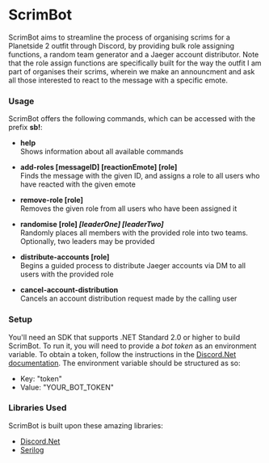 # ScrimBot

ScrimBot aims to streamline the process of organising scrims for a Planetside 2 outfit through Discord, by providing bulk role assigning functions, a random team generator and a Jaeger account distributor. Note that the role assign functions are specifically built for the way the outfit I am part of organises their scrims, wherein we make an announcment and ask all those interested to react to the message with a specific emote.

### Usage

ScrimBot offers the following commands, which can be accessed with the prefix **sb!**:

- **help**  
Shows information about all available commands
- **add-roles [messageID] [reactionEmote] [role]**  
Finds the message with the given ID, and assigns a role to all users who have reacted with the given emote

- **remove-role [role]**  
Removes the given role from all users who have been assigned it

- **randomise [role] *[leaderOne] [leaderTwo]***  
Randomly places all members with the provided role into two teams. Optionally, two leaders may be provided

- **distribute-accounts [role]**  
Begins a guided process to distribute Jaeger accounts via DM to all users with the provided role

- **cancel-account-distribution**  
Cancels an account distribution request made by the calling user

### Setup

You'll need an SDK that supports .NET Standard 2.0 or higher to build ScrimBot. To run it, you will need to provide a *bot token* as an environment variable. To obtain a token, follow the instructions in the [Discord.Net documentation](https://discord.foxbot.me/stable/guides/getting_started/first-bot.html#creating-a-discord-bot). The environment variable should be structured as so:

- Key: "token"
- Value: "YOUR_BOT_TOKEN"

### Libraries Used

ScrimBot is built upon these amazing libraries:

- [Discord.Net](https://github.com/discord-net/Discord.Net)
- [Serilog](https://serilog.net/)
